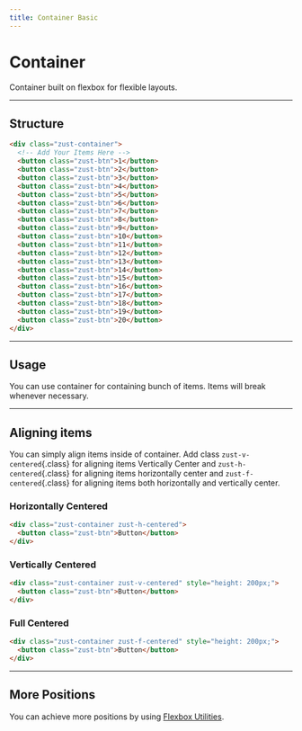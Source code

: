 ```yaml
---
title: Container Basic
---
```


# Container
Container built on flexbox for flexible layouts.

---


## Structure
```html {snippet}
<div class="zust-container">
  <!-- Add Your Items Here -->
  <button class="zust-btn">1</button>
  <button class="zust-btn">2</button>
  <button class="zust-btn">3</button>
  <button class="zust-btn">4</button>
  <button class="zust-btn">5</button>
  <button class="zust-btn">6</button>
  <button class="zust-btn">7</button>
  <button class="zust-btn">8</button>
  <button class="zust-btn">9</button>
  <button class="zust-btn">10</button>
  <button class="zust-btn">11</button>
  <button class="zust-btn">12</button>
  <button class="zust-btn">13</button>
  <button class="zust-btn">14</button>
  <button class="zust-btn">15</button>
  <button class="zust-btn">16</button>
  <button class="zust-btn">17</button>
  <button class="zust-btn">18</button>
  <button class="zust-btn">19</button>
  <button class="zust-btn">20</button>
</div>
```
---


## Usage
You can use container for containing bunch of items. Items will break whenever necessary.

---


## Aligning items
You can simply align items inside of container. Add class  `zust-v-centered`{.class} for aligning items Vertically Center and `zust-h-centered`{.class} for aligning items horizontally center and  `zust-f-centered`{.class} for aligning items both horizontally and vertically center.

### Horizontally Centered
```html {snippet}
<div class="zust-container zust-h-centered">
  <button class="zust-btn">Button</button>
</div>
```

### Vertically Centered
```html {snippet}
<div class="zust-container zust-v-centered" style="height: 200px;">
  <button class="zust-btn">Button</button>
</div>
```

### Full Centered
```html {snippet}
<div class="zust-container zust-f-centered" style="height: 200px;">
  <button class="zust-btn">Button</button>
</div>
```
---


## More Positions
You can achieve more positions by using [Flexbox Utilities](../helpers/#flexbox).
